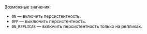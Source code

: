 Возможные значения:

* `ON` — включить персистентность.
* `OFF` — выключить персистентность.
* `ON_REPLICAS` — включить персистентность только на репликах.